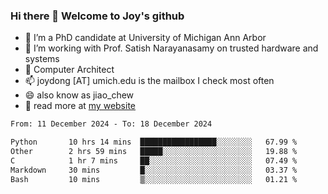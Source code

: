 ### Hi there 👋 Welcome to Joy's github

- 🔭 I’m a PhD candidate at University of Michigan Ann Arbor
- 🌱 I’m working with Prof. Satish Narayanasamy on trusted hardware and systems
- 👯 Computer Architect
- 📫 joydong [AT] umich.edu is the mailbox I check most often
- 😄 also know as jiao_chew
- 💬 read more at [my website](https://joydddd.github.io/)
<!--START_SECTION:waka-->

```txt
From: 11 December 2024 - To: 18 December 2024

Python       10 hrs 14 mins  █████████████████░░░░░░░░   67.99 %
Other        2 hrs 59 mins   █████░░░░░░░░░░░░░░░░░░░░   19.88 %
C            1 hr 7 mins     ██░░░░░░░░░░░░░░░░░░░░░░░   07.49 %
Markdown     30 mins         █░░░░░░░░░░░░░░░░░░░░░░░░   03.37 %
Bash         10 mins         ▒░░░░░░░░░░░░░░░░░░░░░░░░   01.21 %
```

<!--END_SECTION:waka-->
